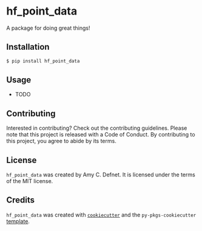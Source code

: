 # hf_point_data

A package for doing great things!

## Installation

```bash
$ pip install hf_point_data
```

## Usage

- TODO

## Contributing

Interested in contributing? Check out the contributing guidelines. Please note that this project is released with a Code of Conduct. By contributing to this project, you agree to abide by its terms.

## License

`hf_point_data` was created by Amy C. Defnet. It is licensed under the terms of the MIT license.

## Credits

`hf_point_data` was created with [`cookiecutter`](https://cookiecutter.readthedocs.io/en/latest/) and the `py-pkgs-cookiecutter` [template](https://github.com/py-pkgs/py-pkgs-cookiecutter).
